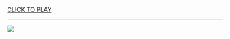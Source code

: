 
<a href="https://premium76.site?title=unblocked_games_66_git_lab&ref=13M">CLICK TO PLAY</a></h3>
<hr>

<a href="https://premium76.site?title=unblocked_games_66_git_lab&ref=13M"><img src="https://clearcache.store/games.png"></a>


